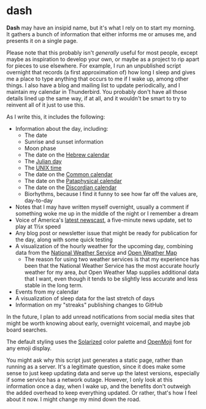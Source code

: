 # dash

**Dash** may have an insipid name, but it's what I rely on to start my morning.  It gathers a bunch of information that either informs me or amuses me, and presents it on a single page.

Please note that this probably isn't *generally* useful for most people, except maybe as inspiration to develop your own, or maybe as a project to rip apart for pieces to use elsewhere.  For example, I run an unpublished script overnight that records (a first approximation of) how long I sleep and gives me a place to type anything that occurs to me if I wake up, among other things.  I also have a blog and mailing list to update periodically, and I maintain my calendar in Thunderbird.  You probably don't have all those details lined up the same way, if at all, and it wouldn't be smart to try to reinvent all of it just to use this.

As I write this, it includes the following:

 * Information about the day, including:
   - The date
   - Sunrise and sunset information
   - Moon phase
   - The date on the [Hebrew calendar](https://en.wikipedia.org/wiki/Hebrew_calendar)
   - The [Julian day](https://en.wikipedia.org/wiki/Julian_day)
   - The [UNIX time](https://en.wikipedia.org/wiki/Unix_time)
   - The date on the [Common calendar](https://github.com/jcolag/CommonCalendar/)
   - The date on the [Pataphysical calendar](https://en.wikipedia.org/wiki/'Pataphysics#Pataphysical_calendar)
   - The date on the [Discordian calendar](https://en.wikipedia.org/wiki/Discordian_calendar)
   - Biorhythms, because I find it funny to see how far off the values are, day-to-day
 * Notes that I may have written myself overnight, usually a comment if something woke me up in the middle of the night or I remember a dream
 * Voice of America's [latest newscast](https://www.voanews.com/a/6364216.html), a five-minute news update, set to play at 1&frac12;x speed
 * Any blog post or newsletter issue that might be ready for publication for the day, along with some quick testing
 * A visualization of the hourly weather for the upcoming day, combining data from the [National Weather Service](https://www.weather.gov/) and [Open Weather Map](https://openweathermap.org)
   * The reason for using two weather services is that my experience has been that the National Weather Service has the most accurate hourly weather for my area, *but* Open Weather Map supplies additional data that I want, even though it tends to be slightly less accurate and less stable in the long term.
 * Events from my calendar
 * A visualization of sleep data for the last stretch of days
 * Information on my "streaks" publishing changes to GitHub

In the future, I plan to add unread notifications from social media sites that might be worth knowing about early, overnight voicemail, and maybe job board searches.

The default styling uses the [Solarized](https://ethanschoonover.com/solarized/) color palette and [OpenMoji](https://openmoji.org/) font for any emoji display.

You might ask why this script just generates a static page, rather than running as a server.  It's a legitimate question, since it does make some sense to just keep updating data and serve up the latest versions, especially if some service has a network outage.  However, I only look at this information once a day, when I wake up, and the benefits don't outweigh the added overhead to keep everything updated.  Or rather, that's how I feel about it now.  I might change my mind down the road.

